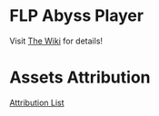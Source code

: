# FLP Abyss Player

Visit [The Wiki](https://wiki.flp-web.org/en/fading-lumine/abyss-player/intro-public) for details!

# Assets Attribution

[Attribution List](attribution.md)
